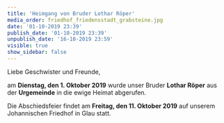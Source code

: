 ```yaml
---
title: 'Heimgang von Bruder Lothar Röper'
media_order: friedhof_friedensstadt_grabsteine.jpg
date: '01-10-2019 23:39'
publish_date: '01-10-2019 23:39'
unpublish_date: '16-10-2019 23:59'
visible: true
show_sidebar: false
---
```


Liebe Geschwister und Freunde,

am **Dienstag, den 1. Oktober 2019** wurde unser Bruder **Lothar Röper** aus der **Urgemeinde** in die ewige Heimat abgerufen.

Die Abschiedsfeier findet am **Freitag, den 11. Oktober 2019** auf unserem Johannischen Friedhof in Glau statt. 